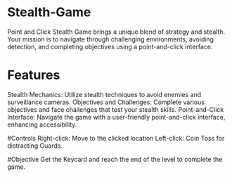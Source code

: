 # Stealth-Game
Point and Click Stealth Game brings a unique blend of strategy and stealth.
Your mission is to navigate through challenging environments, avoiding detection, and completing objectives using a point-and-click interface.
# Features
Stealth Mechanics: Utilize stealth techniques to avoid enemies and surveillance cameras.
Objectives and Challenges: Complete various objectives and face challenges that test your stealth skills.
Point-and-Click Interface: Navigate the game with a user-friendly point-and-click interface, enhancing accessibility.

#Controls
Right-click: Move to the clicked location
Left-click: Coin Toss for distracting Guards.

#Objective
Get the Keycard and reach the end of the level to complete the game.
